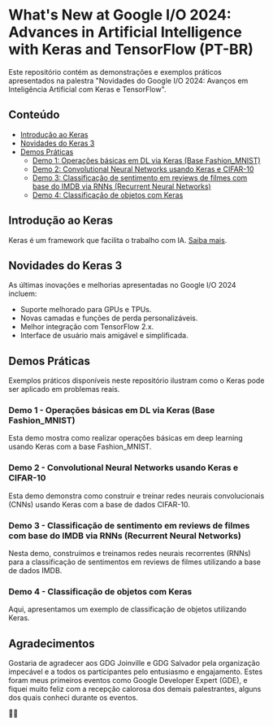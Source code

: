 # What's New at Google I/O 2024: Advances in Artificial Intelligence with Keras and TensorFlow (PT-BR)

Este repositório contém as demonstrações e exemplos práticos apresentados na palestra "Novidades do Google I/O 2024: Avanços em Inteligência Artificial com Keras e TensorFlow".

## Conteúdo

- [Introdução ao Keras](#introdução-ao-keras)
- [Novidades do Keras 3](#novidades-do-keras-3)
- [Demos Práticas](#demos-práticas)
  - [Demo 1: Operações básicas em DL via Keras (Base Fashion_MNIST)](#demo-1---operações-básicas-em-dl-via-keras-base-fashion_mnist)
  - [Demo 2: Convolutional Neural Networks usando Keras e CIFAR-10](#demo-2---convolutional-neural-networks-usando-keras-e-cifar-10)
  - [Demo 3: Classificação de sentimento em reviews de filmes com base do IMDB via RNNs (Recurrent Neural Networks)](#demo-3---classificação-de-sentimento-em-reviews-de-filmes-com-base-do-imdb-via-rnns-recurrent-neural-networks)
  - [Demo 4: Classificação de objetos com Keras](#demo-4---classificação-de-objetos-com-keras)

## Introdução ao Keras

Keras é um framework que facilita o trabalho com IA. [Saiba mais](https://keras.io).

## Novidades do Keras 3

As últimas inovações e melhorias apresentadas no Google I/O 2024 incluem:
- Suporte melhorado para GPUs e TPUs.
- Novas camadas e funções de perda personalizáveis.
- Melhor integração com TensorFlow 2.x.
- Interface de usuário mais amigável e simplificada.

## Demos Práticas

Exemplos práticos disponíveis neste repositório ilustram como o Keras pode ser aplicado em problemas reais.

### Demo 1 - Operações básicas em DL via Keras (Base Fashion_MNIST)
Esta demo mostra como realizar operações básicas em deep learning usando Keras com a base Fashion_MNIST.

### Demo 2 - Convolutional Neural Networks usando Keras e CIFAR-10
Esta demo demonstra como construir e treinar redes neurais convolucionais (CNNs) usando Keras com a base de dados CIFAR-10.

### Demo 3 - Classificação de sentimento em reviews de filmes com base do IMDB via RNNs (Recurrent Neural Networks)
Nesta demo, construímos e treinamos redes neurais recorrentes (RNNs) para a classificação de sentimentos em reviews de filmes utilizando a base de dados IMDB.

### Demo 4 - Classificação de objetos com Keras
Aqui, apresentamos um exemplo de classificação de objetos utilizando Keras.

## Agradecimentos

Gostaria de agradecer aos GDG Joinville e GDG Salvador pela organização impecável e a todos os participantes pelo entusiasmo e engajamento. Estes foram meus primeiros eventos como Google Developer Expert (GDE), e fiquei muito feliz com a recepção calorosa dos demais palestrantes, alguns dos quais conheci durante os eventos.

🚀✨

